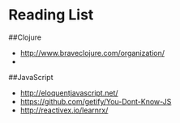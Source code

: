 # Reading List

##Clojure
* http://www.braveclojure.com/organization/
* 

##JavaScript
* http://eloquentjavascript.net/
* https://github.com/getify/You-Dont-Know-JS
* http://reactivex.io/learnrx/

 
